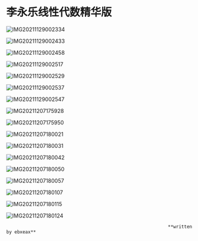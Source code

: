 # 李永乐线性代数精华版

![IMG20211129002334](/images/IMG20211129002334.jpg)
<!--more-->
![IMG20211129002433](/images/IMG20211129002433.jpg)

![IMG20211129002458](/images/IMG20211129002458.jpg)

![IMG20211129002517](/images/IMG20211129002517.jpg)

![IMG20211129002529](/images/IMG20211129002529.jpg)

![IMG20211129002537](C:\Users\ygx\Desktop\李永乐线性代数\IMG20211129002537.jpg)

![IMG20211129002547](/images/IMG20211129002547.jpg)

![IMG20211207175928](/images/IMG20211207175928.jpg)

![IMG20211207175950](/images/IMG20211207175950.jpg)

![IMG20211207180021](/images/IMG20211207180021.jpg)

![IMG20211207180031](/images/IMG20211207180031.jpg)

![IMG20211207180042](/images/IMG20211207180042.jpg)

![IMG20211207180050](/images/IMG20211207180050.jpg)

![IMG20211207180057](/images/IMG20211207180057.jpg)

![IMG20211207180107](C:\Users\ygx\Desktop\李永乐线性代数\IMG20211207180107.jpg)

![IMG20211207180115](/images/IMG20211207180115.jpg)

![IMG20211207180124](/images/IMG20211207180124.jpg)

 																**written by ebxeax**

